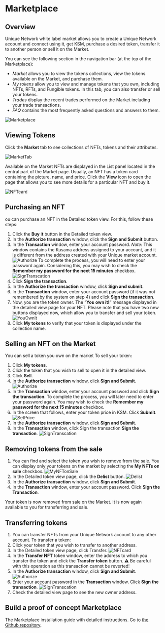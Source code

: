# Marketplace

## Overview

Unique Network white label market allows you to create a Unique Network account and connect using it, get KSM, purchase a desired token, transfer it to another person or sell it on the Market.

You can see the following section in the navigation bar (at the top of the Marketplace):

* _Market_ allows you to view the tokens collections, view the tokens available on the Market, and purchase them.
* _My tokens_ allow you to view and manage tokens that you own, including NFTs, RFTs, and Fungible tokens. In this tab, you can also transfer or sell your tokens.
* _Trades_ display the recent trades performed on the Market including your trade transactions.
* _FAQ_ contains the most frequently asked questions and answers to them.
 
![Marketplace](./images/marketplace.png "Marketplace")

## Viewing Tokens

Click the **Market** tab to see collections of NFTs, tokens and their attributes.

![MarketTab](./images/market-tab.png)

Available on the Market NFTs are displayed in the List panel located in the central part of the Market page. Usually, an NFT has a token card containing the picture, name, and price.
Click the **View** icon to open the page that allows you to see more details for a particular NFT and buy it.

![NFTcard](./images/nft-card.png)

## Purchasing an NFT

ou can purchase an NFT in the Detailed token view. For this, follow these steps: 

1. Click the **Buy it** button in the Detailed token view.
2. In the **Authorize transaction** window, click the **Sign and Submit** button.
3. In the **Transaction** window, enter your account password.
   _Note:_ This window contains the Kusama address assigned to your account, and it is different from the address created with your Unique market account.
   ![Authorize](./images/authorize.png)
   To complete the process, you will need to enter your password again. Considering this, you may wish to check the **Remember my password for the next 15 minutes** checkbox.
   ![SignTranscation](./images/sign-trans.png)
4. Click **Sign the transaction**.
5. In the **Authorize the transaction** window, click **Sign and submit**.
6. In the **Transaction** window, enter your account password (if it was not remembered by the system on step 4) and click **Sign the transaction**.
7. Now, you are the token owner. The “**You own it!**” message displayed in the detailed view page for your NFT. Please note that you have two new buttons displayed now, which allow you to transfer and sell your token.
   ![YouOwnIt](./images/you-own-it.png)
8. Click **My tokens** to verify that your token is displayed under the collection name. 

## Selling an NFT on the Market 

You can sell a token you own on the market To sell your token:

1. Click **My tokens**.
2. Click the token that you wish to sell to open it in the detailed view.
3. Click **Sell**.
4. In the **Authorize transaction** window, click **Sign and Submit**.
   ![Authorize](./images/authorize.png)
5. In the **Transaction** window, enter your account password and click **Sign the transaction**. To complete the process, you will later need to enter your password again. You may wish to check the **Remember my password for the next 15 minutes** checkbox.
6. In the screen that follows, enter your token price in KSM. Click **Submit**.
    ![SetPrice](./images/set-price.png)
7. In the **Authorize transaction** window, click **Sign and Submit**.
8. In the **Transaction** window, click Sign the transaction **Sign the transaction**.
   ![SignTranscation](./images/sign-trans.png)

## Removing tokens from the sale

1. You can find and select the token you wish to remove from the sale. You can display only your tokens on the market by selecting the **My NFTs on sale** checkbox.
   ![MyNFTonSale](./images/my-nft-sale.png)
2. In the Detailed token view page, click the **Delist** button.
   ![Delist](./images/delist.png)
3. In the **Authorize transaction** window, click **Sign and Submit**.
4. In the **Transaction** window, enter your account password. Click **Sign the Transaction**.

Your token is now removed from sale on the Market. It is now again available to you for transferring and sale.

## Transferring tokens

1. You can transfer NFTs from your Unique Network account to any other account. To transfer a token:
2. Click your token that you wish to transfer to another address.
3. In the Detailed token view page, click Transfer.
   ![NFTcard](./images/nft-card.png)
4. In the **Transfer NFT** token window, enter the address to which you transfer the token and click the **Transfer token** button.
    :warning: Be careful with this operation as this transaction cannot be reverted!
5. In the **Authorize transaction** window, click **Sign and Submit**.
   ![Authorize](./images/authorize.png)
6. Enter your account password in the **Transaction** window. Click **Sign the transaction**.
   ![SignTranscation](./images/sign-trans.png)
7. Check the detailed view page to see the new owner address.

## Build a proof of concept Marketplace

The Marketplace installation guide with detailed instructions. Go to [the Github repository](https://github.com/UniqueNetwork/marketplace-docker/blob/master/README.md).